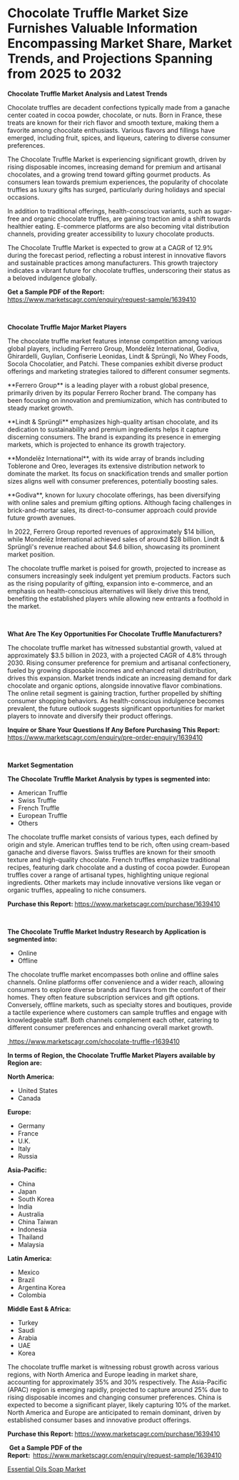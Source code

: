 <p><h1>Chocolate Truffle Market Size Furnishes Valuable Information Encompassing Market Share, Market Trends, and Projections Spanning from 2025 to 2032</h1></p><p><strong>Chocolate Truffle Market Analysis and Latest Trends</strong></p>
<p><p>Chocolate truffles are decadent confections typically made from a ganache center coated in cocoa powder, chocolate, or nuts. Born in France, these treats are known for their rich flavor and smooth texture, making them a favorite among chocolate enthusiasts. Various flavors and fillings have emerged, including fruit, spices, and liqueurs, catering to diverse consumer preferences.</p><p>The Chocolate Truffle Market is experiencing significant growth, driven by rising disposable incomes, increasing demand for premium and artisanal chocolates, and a growing trend toward gifting gourmet products. As consumers lean towards premium experiences, the popularity of chocolate truffles as luxury gifts has surged, particularly during holidays and special occasions.</p><p>In addition to traditional offerings, health-conscious variants, such as sugar-free and organic chocolate truffles, are gaining traction amid a shift towards healthier eating. E-commerce platforms are also becoming vital distribution channels, providing greater accessibility to luxury chocolate products.</p><p>The Chocolate Truffle Market is expected to grow at a CAGR of 12.9% during the forecast period, reflecting a robust interest in innovative flavors and sustainable practices among manufacturers. This growth trajectory indicates a vibrant future for chocolate truffles, underscoring their status as a beloved indulgence globally.</p></p>
<p><strong>Get a Sample PDF of the Report:&nbsp;</strong> <a href="https://www.marketscagr.com/enquiry/request-sample/1639410?utm_campaign=2113&utm_medium=2&utm_source=Github&utm_content=ia&utm_term=07042025&utm_id=chocolate-truffle">https://www.marketscagr.com/enquiry/request-sample/1639410</a></p>
<p>&nbsp;</p>
<p><strong>Chocolate Truffle Major Market Players</strong></p>
<p><p>The chocolate truffle market features intense competition among various global players, including Ferrero Group, Mondelēz International, Godiva, Ghirardelli, Guylian, Confiserie Leonidas, Lindt & Sprüngli, No Whey Foods, Socola Chocolatier, and Patchi. These companies exhibit diverse product offerings and marketing strategies tailored to different consumer segments.</p><p>**Ferrero Group** is a leading player with a robust global presence, primarily driven by its popular Ferrero Rocher brand. The company has been focusing on innovation and premiumization, which has contributed to steady market growth. </p><p>**Lindt & Sprüngli** emphasizes high-quality artisan chocolate, and its dedication to sustainability and premium ingredients helps it capture discerning consumers. The brand is expanding its presence in emerging markets, which is projected to enhance its growth trajectory.</p><p>**Mondelēz International**, with its wide array of brands including Toblerone and Oreo, leverages its extensive distribution network to dominate the market. Its focus on snackification trends and smaller portion sizes aligns well with consumer preferences, potentially boosting sales.</p><p>**Godiva**, known for luxury chocolate offerings, has been diversifying with online sales and premium gifting options. Although facing challenges in brick-and-mortar sales, its direct-to-consumer approach could provide future growth avenues.</p><p>In 2022, Ferrero Group reported revenues of approximately $14 billion, while Mondelēz International achieved sales of around $28 billion. Lindt & Sprüngli's revenue reached about $4.6 billion, showcasing its prominent market position.</p><p>The chocolate truffle market is poised for growth, projected to increase as consumers increasingly seek indulgent yet premium products. Factors such as the rising popularity of gifting, expansion into e-commerce, and an emphasis on health-conscious alternatives will likely drive this trend, benefiting the established players while allowing new entrants a foothold in the market.</p></p>
<p>&nbsp;</p>
<p><strong>What Are The Key Opportunities For Chocolate Truffle Manufacturers?</strong></p>
<p><p>The chocolate truffle market has witnessed substantial growth, valued at approximately $3.5 billion in 2023, with a projected CAGR of 4.8% through 2030. Rising consumer preference for premium and artisanal confectionery, fueled by growing disposable incomes and enhanced retail distribution, drives this expansion. Market trends indicate an increasing demand for dark chocolate and organic options, alongside innovative flavor combinations. The online retail segment is gaining traction, further propelled by shifting consumer shopping behaviors. As health-conscious indulgence becomes prevalent, the future outlook suggests significant opportunities for market players to innovate and diversify their product offerings.</p></p>
<p><strong>Inquire or Share Your Questions If Any Before Purchasing This Report:</strong> <a href="https://www.marketscagr.com/enquiry/pre-order-enquiry/1639410?utm_campaign=2113&utm_medium=2&utm_source=Github&utm_content=ia&utm_term=07042025&utm_id=chocolate-truffle">https://www.marketscagr.com/enquiry/pre-order-enquiry/1639410</a></p>
<p>&nbsp;</p>
<p><strong>Market Segmentation</strong></p>
<p><strong>The Chocolate Truffle Market Analysis by types is segmented into:</strong></p>
<p><ul><li>American Truffle</li><li>Swiss Truffle</li><li>French Truffle</li><li>European Truffle</li><li>Others</li></ul></p>
<p><p>The chocolate truffle market consists of various types, each defined by origin and style. American truffles tend to be rich, often using cream-based ganache and diverse flavors. Swiss truffles are known for their smooth texture and high-quality chocolate. French truffles emphasize traditional recipes, featuring dark chocolate and a dusting of cocoa powder. European truffles cover a range of artisanal types, highlighting unique regional ingredients. Other markets may include innovative versions like vegan or organic truffles, appealing to niche consumers.</p></p>
<p><strong>Purchase this Report:&nbsp;</strong><a href="https://www.marketscagr.com/purchase/1639410?utm_campaign=2113&utm_medium=2&utm_source=Github&utm_content=ia&utm_term=07042025&utm_id=chocolate-truffle">https://www.marketscagr.com/purchase/1639410</a></p>
<p>&nbsp;</p>
<p><strong>The Chocolate Truffle Market Industry Research by Application is segmented into:</strong></p>
<p><ul><li>Online</li><li>Offline</li></ul></p>
<p><p>The chocolate truffle market encompasses both online and offline sales channels. Online platforms offer convenience and a wider reach, allowing consumers to explore diverse brands and flavors from the comfort of their homes. They often feature subscription services and gift options. Conversely, offline markets, such as specialty stores and boutiques, provide a tactile experience where customers can sample truffles and engage with knowledgeable staff. Both channels complement each other, catering to different consumer preferences and enhancing overall market growth.</p></p>
<p><a href="https://www.marketscagr.com/chocolate-truffle-r1639410?utm_campaign=2113&utm_medium=2&utm_source=Github&utm_content=ia&utm_term=07042025&utm_id=chocolate-truffle">&nbsp;https://www.marketscagr.com/chocolate-truffle-r1639410</a></p>
<p><strong>In terms of Region, the Chocolate Truffle Market Players available by Region are:</strong></p>
<p>
    <p> <strong> North America: </strong>
        <ul>
            <li>United States</li>
            <li>Canada</li>
        </ul>
        </p> 
    <p> <strong> Europe: </strong>
        <ul>
            <li>Germany</li>
            <li>France</li>
            <li>U.K.</li>
            <li>Italy</li>
            <li>Russia</li>
        </ul>
        </p> 
    <p> <strong> Asia-Pacific: </strong>
        <ul>
            <li>China</li>
            <li>Japan</li>
            <li>South Korea</li>
            <li>India</li>
            <li>Australia</li>
            <li>China Taiwan</li>
            <li>Indonesia</li>
            <li>Thailand</li>
            <li>Malaysia</li>
        </ul>
        </p> 
    <p> <strong> Latin America: </strong>
        <ul>
            <li>Mexico</li>
            <li>Brazil</li>
            <li>Argentina Korea</li>
            <li>Colombia</li>
        </ul>
        </p> 
    <p> <strong> Middle East & Africa: </strong>
        <ul>
            <li>Turkey</li>
            <li>Saudi</li>
            <li>Arabia</li>
            <li>UAE</li>
            <li>Korea</li>
        </ul>
    </p>
    </p>
<p><p>The chocolate truffle market is witnessing robust growth across various regions, with North America and Europe leading in market share, accounting for approximately 35% and 30% respectively. The Asia-Pacific (APAC) region is emerging rapidly, projected to capture around 25% due to rising disposable incomes and changing consumer preferences. China is expected to become a significant player, likely capturing 10% of the market. North America and Europe are anticipated to remain dominant, driven by established consumer bases and innovative product offerings.</p></p>
<p><strong>Purchase this Report: </strong><a href="https://www.marketscagr.com/purchase/1639410?utm_campaign=2113&utm_medium=2&utm_source=Github&utm_content=ia&utm_term=07042025&utm_id=chocolate-truffle">https://www.marketscagr.com/purchase/1639410</a></p>
<p>&nbsp;<strong>Get a Sample PDF of the Report:&nbsp;&nbsp;</strong><a href="https://www.marketscagr.com/enquiry/request-sample/1639410?utm_campaign=2113&utm_medium=2&utm_source=Github&utm_content=ia&utm_term=07042025&utm_id=chocolate-truffle">https://www.marketscagr.com/enquiry/request-sample/1639410</a></p>
<p><strong></strong></p>
<p><p><a href="https://github.com/mharielmesa/Market-Research-Report-List-5/blob/main/essential-oils-soap-market.md?utm_campaign=2113&utm_medium=2&utm_source=Github&utm_content=ia&utm_term=07042025&utm_id=chocolate-truffle">Essential Oils Soap Market</a></p></p>